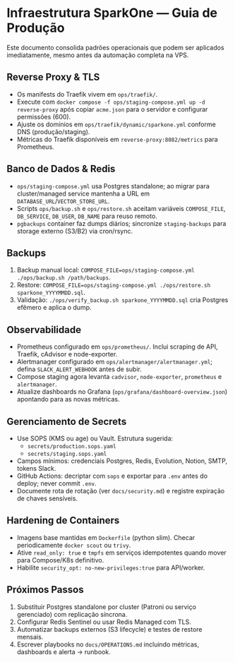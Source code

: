 # Infraestrutura SparkOne — Guia de Produção

Este documento consolida padrões operacionais que podem ser aplicados imediatamente, mesmo antes da automação completa na VPS.

## Reverse Proxy & TLS
- Os manifests do Traefik vivem em `ops/traefik/`.
- Execute com `docker compose -f ops/staging-compose.yml up -d reverse-proxy` após copiar `acme.json` para o servidor e configurar permissões (600).
- Ajuste os domínios em `ops/traefik/dynamic/sparkone.yml` conforme DNS (produção/staging).
- Métricas do Traefik disponíveis em `reverse-proxy:8082/metrics` para Prometheus.

## Banco de Dados & Redis
- `ops/staging-compose.yml` usa Postgres standalone; ao migrar para cluster/managed service mantenha a URL em `DATABASE_URL`/`VECTOR_STORE_URL`.
- Scripts `ops/backup.sh` e `ops/restore.sh` aceitam variáveis `COMPOSE_FILE`, `DB_SERVICE`, `DB_USER`, `DB_NAME` para reuso remoto.
- `pgbackups` container faz dumps diários; sincronize `staging-backups` para storage externo (S3/B2) via cron/rsync.

## Backups
1. Backup manual local: `COMPOSE_FILE=ops/staging-compose.yml ./ops/backup.sh /path/backups`.
2. Restore: `COMPOSE_FILE=ops/staging-compose.yml ./ops/restore.sh sparkone_YYYYMMDD.sql`.
3. Validação: `./ops/verify_backup.sh sparkone_YYYYMMDD.sql` cria Postgres efêmero e aplica o dump.

## Observabilidade
- Prometheus configurado em `ops/prometheus/`. Inclui scraping de API, Traefik, cAdvisor e node-exporter.
- Alertmanager configurado em `ops/alertmanager/alertmanager.yml`; defina `SLACK_ALERT_WEBHOOK` antes de subir.
- Compose staging agora levanta `cadvisor`, `node-exporter`, `prometheus` e `alertmanager`.
- Atualize dashboards no Grafana (`ops/grafana/dashboard-overview.json`) apontando para as novas métricas.

## Gerenciamento de Secrets
- Use SOPS (KMS ou age) ou Vault. Estrutura sugerida:
  - `secrets/production.sops.yaml`
  - `secrets/staging.sops.yaml`
- Campos mínimos: credenciais Postgres, Redis, Evolution, Notion, SMTP, tokens Slack.
- GitHub Actions: decriptar com `sops` e exportar para `.env` antes do deploy; never commit `.env`.
- Documente rota de rotação (ver `docs/security.md`) e registre expiração de chaves sensíveis.

## Hardening de Containers
- Imagens base mantidas em `Dockerfile` (python slim). Checar periodicamente `docker scout` ou `trivy`.
- Ative `read_only: true` e `tmpfs` em serviços idempotentes quando mover para Compose/K8s definitivo.
- Habilite `security_opt: no-new-privileges:true` para API/worker.

## Próximos Passos
1. Substituir Postgres standalone por cluster (Patroni ou serviço gerenciado) com replicação síncrona.
2. Configurar Redis Sentinel ou usar Redis Managed com TLS.
3. Automatizar backups externos (S3 lifecycle) e testes de restore mensais.
4. Escrever playbooks no `docs/OPERATIONS.md` incluindo métricas, dashboards e alerta → runbook.
